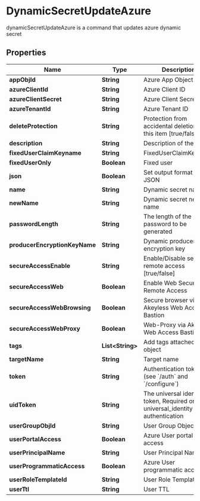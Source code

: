 

# DynamicSecretUpdateAzure

dynamicSecretUpdateAzure is a command that updates azure dynamic secret

## Properties

Name | Type | Description | Notes
------------ | ------------- | ------------- | -------------
**appObjId** | **String** | Azure App Object Id |  [optional]
**azureClientId** | **String** | Azure Client ID |  [optional]
**azureClientSecret** | **String** | Azure Client Secret |  [optional]
**azureTenantId** | **String** | Azure Tenant ID |  [optional]
**deleteProtection** | **String** | Protection from accidental deletion of this item [true/false] |  [optional]
**description** | **String** | Description of the object |  [optional]
**fixedUserClaimKeyname** | **String** | FixedUserClaimKeyname |  [optional]
**fixedUserOnly** | **Boolean** | Fixed user |  [optional]
**json** | **Boolean** | Set output format to JSON |  [optional]
**name** | **String** | Dynamic secret name | 
**newName** | **String** | Dynamic secret new name |  [optional]
**passwordLength** | **String** | The length of the password to be generated |  [optional]
**producerEncryptionKeyName** | **String** | Dynamic producer encryption key |  [optional]
**secureAccessEnable** | **String** | Enable/Disable secure remote access [true/false] |  [optional]
**secureAccessWeb** | **Boolean** | Enable Web Secure Remote Access |  [optional]
**secureAccessWebBrowsing** | **Boolean** | Secure browser via Akeyless Web Access Bastion |  [optional]
**secureAccessWebProxy** | **Boolean** | Web-Proxy via Akeyless Web Access Bastion |  [optional]
**tags** | **List&lt;String&gt;** | Add tags attached to this object |  [optional]
**targetName** | **String** | Target name |  [optional]
**token** | **String** | Authentication token (see &#x60;/auth&#x60; and &#x60;/configure&#x60;) |  [optional]
**uidToken** | **String** | The universal identity token, Required only for universal_identity authentication |  [optional]
**userGroupObjId** | **String** | User Group Object Id |  [optional]
**userPortalAccess** | **Boolean** | Azure User portal access |  [optional]
**userPrincipalName** | **String** | User Principal Name |  [optional]
**userProgrammaticAccess** | **Boolean** | Azure User programmatic access |  [optional]
**userRoleTemplateId** | **String** | User Role Template Id |  [optional]
**userTtl** | **String** | User TTL |  [optional]



